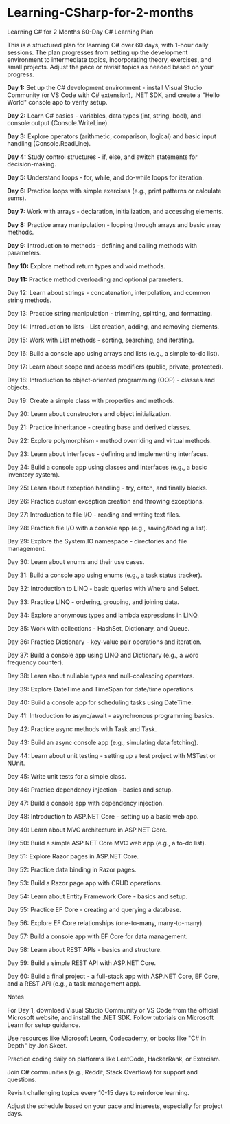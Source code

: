 # Learning-CSharp-for-2-months
Learning C# for 2 Months
60-Day C# Learning Plan

This is a structured plan for learning C# over 60 days, with 1-hour daily sessions. The plan progresses from setting up the development environment to intermediate topics, incorporating theory, exercises, and small projects. Adjust the pace or revisit topics as needed based on your progress.





<b>Day 1:</b> Set up the C# development environment - install Visual Studio Community (or VS Code with C# extension), .NET SDK, and create a "Hello World" console app to verify setup.



<b>Day 2:</b> Learn C# basics - variables, data types (int, string, bool), and console output (Console.WriteLine).



<b>Day 3:</b> Explore operators (arithmetic, comparison, logical) and basic input handling (Console.ReadLine).



<b>Day 4:</b> Study control structures - if, else, and switch statements for decision-making.



<b>Day 5:</b> Understand loops - for, while, and do-while loops for iteration.



<b>Day 6:</b> Practice loops with simple exercises (e.g., print patterns or calculate sums).



<b>Day 7:</b> Work with arrays - declaration, initialization, and accessing elements.



<b>Day 8:</b> Practice array manipulation - looping through arrays and basic array methods.



<b>Day 9:</b> Introduction to methods - defining and calling methods with parameters.



<b>Day 10:</b> Explore method return types and void methods.



<b>Day 11:</b> Practice method overloading and optional parameters.



Day 12: Learn about strings - concatenation, interpolation, and common string methods.



Day 13: Practice string manipulation - trimming, splitting, and formatting.



Day 14: Introduction to lists - List creation, adding, and removing elements.



Day 15: Work with List methods - sorting, searching, and iterating.



Day 16: Build a console app using arrays and lists (e.g., a simple to-do list).



Day 17: Learn about scope and access modifiers (public, private, protected).



Day 18: Introduction to object-oriented programming (OOP) - classes and objects.



Day 19: Create a simple class with properties and methods.



Day 20: Learn about constructors and object initialization.



Day 21: Practice inheritance - creating base and derived classes.



Day 22: Explore polymorphism - method overriding and virtual methods.



Day 23: Learn about interfaces - defining and implementing interfaces.



Day 24: Build a console app using classes and interfaces (e.g., a basic inventory system).



Day 25: Learn about exception handling - try, catch, and finally blocks.



Day 26: Practice custom exception creation and throwing exceptions.



Day 27: Introduction to file I/O - reading and writing text files.



Day 28: Practice file I/O with a console app (e.g., saving/loading a list).



Day 29: Explore the System.IO namespace - directories and file management.



Day 30: Learn about enums and their use cases.



Day 31: Build a console app using enums (e.g., a task status tracker).



Day 32: Introduction to LINQ - basic queries with Where and Select.



Day 33: Practice LINQ - ordering, grouping, and joining data.



Day 34: Explore anonymous types and lambda expressions in LINQ.



Day 35: Work with collections - HashSet, Dictionary, and Queue.



Day 36: Practice Dictionary - key-value pair operations and iteration.



Day 37: Build a console app using LINQ and Dictionary (e.g., a word frequency counter).



Day 38: Learn about nullable types and null-coalescing operators.



Day 39: Explore DateTime and TimeSpan for date/time operations.



Day 40: Build a console app for scheduling tasks using DateTime.



Day 41: Introduction to async/await - asynchronous programming basics.



Day 42: Practice async methods with Task and Task.



Day 43: Build an async console app (e.g., simulating data fetching).



Day 44: Learn about unit testing - setting up a test project with MSTest or NUnit.



Day 45: Write unit tests for a simple class.



Day 46: Practice dependency injection - basics and setup.



Day 47: Build a console app with dependency injection.



Day 48: Introduction to ASP.NET Core - setting up a basic web app.



Day 49: Learn about MVC architecture in ASP.NET Core.



Day 50: Build a simple ASP.NET Core MVC web app (e.g., a to-do list).



Day 51: Explore Razor pages in ASP.NET Core.



Day 52: Practice data binding in Razor pages.



Day 53: Build a Razor page app with CRUD operations.



Day 54: Learn about Entity Framework Core - basics and setup.



Day 55: Practice EF Core - creating and querying a database.



Day 56: Explore EF Core relationships (one-to-many, many-to-many).



Day 57: Build a console app with EF Core for data management.



Day 58: Learn about REST APIs - basics and structure.



Day 59: Build a simple REST API with ASP.NET Core.



Day 60: Build a final project - a full-stack app with ASP.NET Core, EF Core, and a REST API (e.g., a task management app).

Notes





For Day 1, download Visual Studio Community or VS Code from the official Microsoft website, and install the .NET SDK. Follow tutorials on Microsoft Learn for setup guidance.



Use resources like Microsoft Learn, Codecademy, or books like "C# in Depth" by Jon Skeet.



Practice coding daily on platforms like LeetCode, HackerRank, or Exercism.



Join C# communities (e.g., Reddit, Stack Overflow) for support and questions.



Revisit challenging topics every 10-15 days to reinforce learning.



Adjust the schedule based on your pace and interests, especially for project days.
